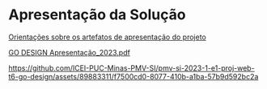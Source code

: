 # Apresentação da Solução

<a href="../docs/10-Apresentação do Projeto.md"> Orientações sobre os artefatos de apresentação do projeto</a>


[GO DESIGN Apresentação_2023.pdf](https://github.com/ICEI-PUC-Minas-PMV-SI/pmv-si-2023-1-e1-proj-web-t6-go-design/files/12008678/GO.DESIGN.Apresentacao_2023.pdf)

https://github.com/ICEI-PUC-Minas-PMV-SI/pmv-si-2023-1-e1-proj-web-t6-go-design/assets/89883311/f7500cd0-8077-410b-a1ba-57b9d592bc2a


